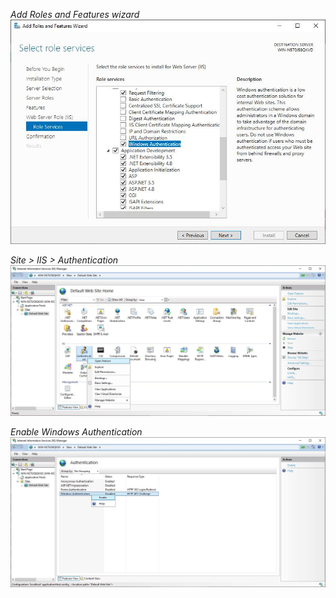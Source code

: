 *Add Roles and Features wizard*
![](./images/iis-01.png)

*Site > IIS > Authentication*
![](./images/iis-02.png)

*Enable Windows Authentication*
![](./images/iis-03.png)